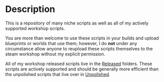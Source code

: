 # Description 
This is a repository of many niche scripts as well as all of my actively supported workshop scripts.

You are more than welcome to use these scripts in your builds and upload blueprints or worlds that use them; however, I do **not** under any circumstance allow anyone to reupload these scripts themselves to the steam workshop without my explicit permission.

All of my workshop released scripts live in the [Released](Released) folders. These scripts are actively supported and should be generally more efficient than the unpolished scripts that live over in [Unpolished](Unpolished).
